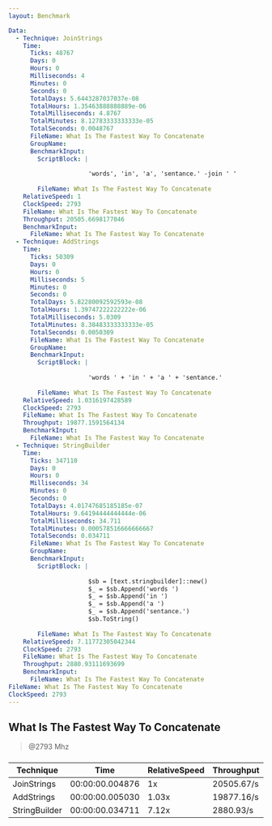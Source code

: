 ```yaml
---
layout: Benchmark

Data: 
  - Technique: JoinStrings
    Time: 
      Ticks: 48767
      Days: 0
      Hours: 0
      Milliseconds: 4
      Minutes: 0
      Seconds: 0
      TotalDays: 5.6443287037037e-08
      TotalHours: 1.35463888888889e-06
      TotalMilliseconds: 4.8767
      TotalMinutes: 8.12783333333333e-05
      TotalSeconds: 0.0048767
      FileName: What Is The Fastest Way To Concatenate
      GroupName: 
      BenchmarkInput: 
        ScriptBlock: |
          
                      'words', 'in', 'a', 'sentance.' -join ' '
                  
        FileName: What Is The Fastest Way To Concatenate
    RelativeSpeed: 1
    ClockSpeed: 2793
    FileName: What Is The Fastest Way To Concatenate
    Throughput: 20505.6698177046
    BenchmarkInput: 
      FileName: What Is The Fastest Way To Concatenate
  - Technique: AddStrings
    Time: 
      Ticks: 50309
      Days: 0
      Hours: 0
      Milliseconds: 5
      Minutes: 0
      Seconds: 0
      TotalDays: 5.82280092592593e-08
      TotalHours: 1.39747222222222e-06
      TotalMilliseconds: 5.0309
      TotalMinutes: 8.38483333333333e-05
      TotalSeconds: 0.0050309
      FileName: What Is The Fastest Way To Concatenate
      GroupName: 
      BenchmarkInput: 
        ScriptBlock: |
          
                      'words ' + 'in ' + 'a ' + 'sentance.'
                  
        FileName: What Is The Fastest Way To Concatenate
    RelativeSpeed: 1.0316197428589
    ClockSpeed: 2793
    FileName: What Is The Fastest Way To Concatenate
    Throughput: 19877.1591564134
    BenchmarkInput: 
      FileName: What Is The Fastest Way To Concatenate
  - Technique: StringBuilder
    Time: 
      Ticks: 347110
      Days: 0
      Hours: 0
      Milliseconds: 34
      Minutes: 0
      Seconds: 0
      TotalDays: 4.01747685185185e-07
      TotalHours: 9.64194444444444e-06
      TotalMilliseconds: 34.711
      TotalMinutes: 0.000578516666666667
      TotalSeconds: 0.034711
      FileName: What Is The Fastest Way To Concatenate
      GroupName: 
      BenchmarkInput: 
        ScriptBlock: |
          
                      $sb = [text.stringbuilder]::new()
                      $_ = $sb.Append('words ')
                      $_ = $sb.Append('in ')
                      $_ = $sb.Append('a ')
                      $_ = $sb.Append('sentance.')
                      $sb.ToString()
                  
        FileName: What Is The Fastest Way To Concatenate
    RelativeSpeed: 7.11772305042344
    ClockSpeed: 2793
    FileName: What Is The Fastest Way To Concatenate
    Throughput: 2880.93111693699
    BenchmarkInput: 
      FileName: What Is The Fastest Way To Concatenate
FileName: What Is The Fastest Way To Concatenate
ClockSpeed: 2793
---
```

What Is The Fastest Way To Concatenate
--------------------------------------
> @2793 Mhz


### 


|Technique    |Time           |RelativeSpeed|Throughput|
|-------------|---------------|-------------|----------|
|JoinStrings  |00:00:00.004876|1x           |20505.67/s|
|AddStrings   |00:00:00.005030|1.03x        |19877.16/s|
|StringBuilder|00:00:00.034711|7.12x        |2880.93/s |
